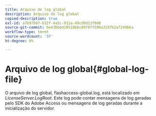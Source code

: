 ```yaml
---
title: Arquivo de log global
description: Arquivo de log global
copied-description: true
exl-id: a7b97507-b32f-4a5c-911a-49cd0d13f0d0
source-git-commit: be43bbbd1051886c8979ff590a3197b2a7249b6a
workflow-type: tm+mt
source-wordcount: '37'
ht-degree: 0%

---
```


# Arquivo de log global{#global-log-file}

O arquivo de log global, flashaccess-global.log, está localizado em *LicenseServer.LogRoot*. Este log pode conter mensagens de log geradas pelo SDK do Adobe Access ou mensagens de log geradas durante a inicialização do servidor.
